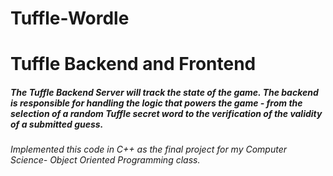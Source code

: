 # Tuffle-Wordle
# Tuffle Backend and Frontend 
##### The Tuffle Backend Server will track the state of the game. The backend is responsible for handling the logic that powers the game - from the selection of a random Tuffle secret word to the verification of the validity of a submitted guess.
###### Implemented this code in C++ as the final project for my Computer Science- Object Oriented Programming class. 

